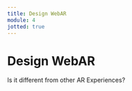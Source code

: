 ```yaml
---
title: Design WebAR
module: 4
jotted: true
---
```


# Design WebAR

Is it different from other AR Experiences? 